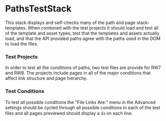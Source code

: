 # PathsTestStack

This stack displays and self-checks many of the path and page stack-templates. When combined with the test projects it should load and test all of the template and asset types, test that
the templates and assets actually load, and that the API provided paths agree with the paths used in the DOM to load the files.

### Test Projects
In order to test all the conditions of paths, two test files are provide for RW7 and RW8. The projects include pages in all of the major conditions that affect link structure and page hierarchy.

### Test Conditions
To test all possible conditions the "File Links Are:" menu in the Advanced settings should be cycled through all possible conditions in each of the test files and all pages previewed should display a 👍 on each line.